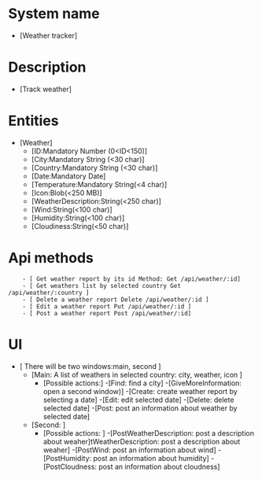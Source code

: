 # System name
- [Weather tracker] 

# Description
- [Track weather] 

# Entities
- [Weather]  
    - [ID:Mandatory Number (0<ID<150)]
    - [City:Mandatory String (<30 char)]  
    - [Country:Mandatory String (<30 char)]
    - [Date:Mandatory Date]
    - [Temperature:Mandatory String(<4 char)] 
    - [Icon:Blob(<250 MB)] 
    - [WeatherDescription:String(<250 char)] 
    - [Wind:String(<100 char)] 
    - [Humidity:String(<100 char)] 
    - [Cloudiness:String(<50 char)]
    
# Api methods
        - [ Get weather report by its id Method: Get /api/weather/:id] 
        - [ Get weathers list by selected country Get /api/weather/:country ] 
        - [ Delete a weather report Delete /api/weather/:id ] 
        - [ Edit a weather report Put /api/weather/:id ] 
        - [ Post a weather report Post /api/weather/:id]  
# UI
- [ There will be two windows:main, second ]
    - [Main: A list of weathers in selected country: city, weather, icon ]
        - [Possible actions:]
            -[Find: find a city]
            -[GiveMoreInformation: open a second window)]
            -[Create: create weather report by selecting a date]
            -[Edit: edit selected date]
            -[Delete: delete selected date]
            -[Post: post an information about weather by selected date]
    - [Second: ] 
        - [Possible actions: ]
            -[PostWeatherDescription: post a description about weaher]tWeatherDescription: post a description about weaher]
            -[PostWind: post an information about wind]
            -[PostHumidity: post an information about humidity]
            -[PostCloudness: post an information about cloudness]
            
